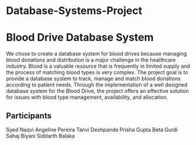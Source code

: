 # Database-Systems-Project
<h1>Blood Drive Database System</h1>
<p>We chose to create a database system for blood drives because managing blood donations and distribution is a major challenge in the healthcare industry. Blood is a valuable resource that is frequently in limited supply and the process of matching blood types is very complex. The project goal is to provide a database system to track, manage and match blood donations according to patient needs. Through the implementation of a well designed database system for the Blood Drive, the project offers an effective solution for issues with blood type management, availability, and allocation. 
</p>

<h2>Participants</h2>
<p> Syed Naqvi
Angeline Pereira
Tanvi Deshpande
Prisha Gupta
Beta Gurdi
Sahaj Biyani
Siddarth Balaka
</p>
